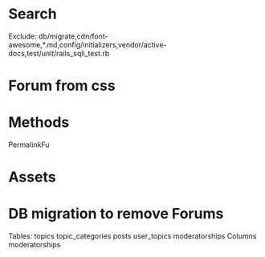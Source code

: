 # Search
Exclude:
db/migrate,cdn/font-awesome,*.md,config/initializers,vendor/active-docs,test/unit/rails_sqli_test.rb

# Forum from css

# Methods

PermalinkFu

# Assets

# DB migration to remove Forums
Tables:
  topics
  topic_categories
  posts
  user_topics
  moderatorships
Columns
  moderatorships
